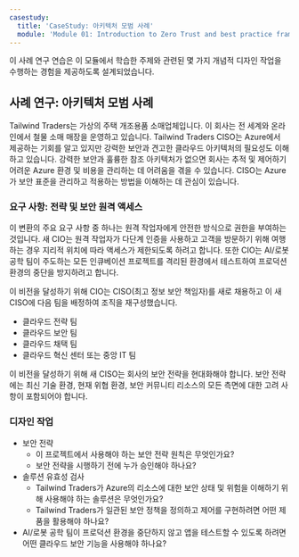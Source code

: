```yaml
---
casestudy:
  title: 'CaseStudy: 아키텍처 모범 사례'
  module: 'Module 01: Introduction to Zero Trust and best practice frameworks'
---
```


이 사례 연구 연습은 이 모듈에서 학습한 주제와 관련된 몇 가지 개념적 디자인 작업을 수행하는 경험을 제공하도록 설계되었습니다.

## 사례 연구: 아키텍처 모범 사례

Tailwind Traders는 가상의 주택 개조용품 소매업체입니다. 이 회사는 전 세계와 온라인에서 철물 소매 매장을 운영하고 있습니다. Tailwind Traders CISO는 Azure에서 제공하는 기회를 알고 있지만 강력한 보안과 견고한 클라우드 아키텍처의 필요성도 이해하고 있습니다. 강력한 보안과 훌륭한 참조 아키텍처가 없으면 회사는 추적 및 제어하기 어려운 Azure 환경 및 비용을 관리하는 데 어려움을 겪을 수 있습니다. CISO는 Azure가 보안 표준을 관리하고 적용하는 방법을 이해하는 데 관심이 있습니다.

### 요구 사항: 전략 및 보안 원격 액세스

이 변환의 주요 요구 사항 중 하나는 원격 작업자에게 안전한 방식으로 권한을 부여하는 것입니다. 새 CIO는 원격 작업자가 다단계 인증을 사용하고 고객을 방문하기 위해 여행하는 경우 지리적 위치에 따라 액세스가 제한되도록 하려고 합니다. 또한 CIO는 AI/로봇 공학 팀이 주도하는 모든 인큐베이션 프로젝트를 격리된 환경에서 테스트하여 프로덕션 환경의 중단을 방지하려고 합니다.

이 비전을 달성하기 위해 CIO는 CISO(최고 정보 보안 책임자)를 새로 채용하고 이 새 CISO에 다음 팀을 배정하여 조직을 재구성했습니다.

-   클라우드 전략 팀 
-   클라우드 보안 팀 
-   클라우드 채택 팀 
-   클라우드 혁신 센터 또는 중앙 IT 팀

이 비전을 달성하기 위해 새 CISO는 회사의 보안 전략을 현대화해야 합니다. 보안 전략에는 최신 기술 환경, 현재 위협 환경, 보안 커뮤니티 리소스의 모든 측면에 대한 고려 사항이 포함되어야 합니다.

### 디자인 작업

* 보안 전략
   -   이 프로젝트에서 사용해야 하는 보안 전략 원칙은 무엇인가요?
   -   보안 전략을 시행하기 전에 누가 승인해야 하나요?
* 솔루션 유효성 검사
   -   Tailwind Traders가 Azure의 리소스에 대한 보안 상태 및 위험을 이해하기 위해 사용해야 하는 솔루션은 무엇인가요?
   -   Tailwind Traders가 일관된 보안 정책을 정의하고 제어를 구현하려면 어떤 제품을 활용해야 하나요?
* AI/로봇 공학 팀이 프로덕션 환경을 중단하지 않고 앱을 테스트할 수 있도록 하려면 어떤 클라우드 보안 기능을 사용해야 하나요?
